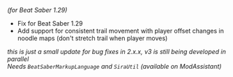 *(for Beat Saber 1.29)*

- Fix for Beat Saber 1.29
- Add support for consistent trail movement with player offset changes in noodle maps (don't stretch trail when player moves)

*this is just a small update for bug fixes in 2.x.x, v3 is still being developed in parallel*  
*Needs `BeatSaberMarkupLanguage` and `SiraUtil` (available on ModAssistant)*